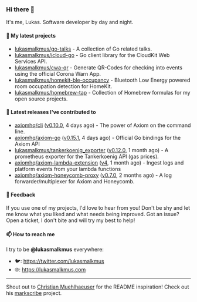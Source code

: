 ### Hi there 👋

It's me, Lukas. Software developer by day and night.

#### 🌱 My latest projects

- [lukasmalkmus/go-talks](https://github.com/lukasmalkmus/go-talks) - A collection of Go related talks.
- [lukasmalkmus/icloud-go](https://github.com/lukasmalkmus/icloud-go) - Go client library for the CloudKit Web Services API.
- [lukasmalkmus/cwa-qr](https://github.com/lukasmalkmus/cwa-qr) - Generate QR-Codes for checking into events using the official Corona Warn App.
- [lukasmalkmus/homekit-ble-occupancy](https://github.com/lukasmalkmus/homekit-ble-occupancy) - Bluetooth Low Energy powered room occupation detection for HomeKit.
- [lukasmalkmus/homebrew-tap](https://github.com/lukasmalkmus/homebrew-tap) - Collection of Homebrew formulas for my open source projects.

#### 🔭 Latest releases I've contributed to

- [axiomhq/cli](https://github.com/axiomhq/cli) ([v0.10.0](https://github.com/axiomhq/cli/releases/tag/v0.10.0), 4 days ago) - The power of Axiom on the command line.
- [axiomhq/axiom-go](https://github.com/axiomhq/axiom-go) ([v0.15.1](https://github.com/axiomhq/axiom-go/releases/tag/v0.15.1), 4 days ago) - Official Go bindings for the Axiom API
- [lukasmalkmus/tankerkoenig_exporter](https://github.com/lukasmalkmus/tankerkoenig_exporter) ([v0.12.0](https://github.com/lukasmalkmus/tankerkoenig_exporter/releases/tag/v0.12.0), 1 month ago) - A prometheus exporter for the Tankerkoenig API (gas prices).
- [axiomhq/axiom-lambda-extension](https://github.com/axiomhq/axiom-lambda-extension) ([v4](https://github.com/axiomhq/axiom-lambda-extension/releases/tag/v4), 1 month ago) - Ingest logs and platform events from your lambda functions
- [axiomhq/axiom-honeycomb-proxy](https://github.com/axiomhq/axiom-honeycomb-proxy) ([v0.7.0](https://github.com/axiomhq/axiom-honeycomb-proxy/releases/tag/v0.7.0), 2 months ago) - A log forwarder/multiplexer for Axiom and Honeycomb.

#### 💬 Feedback

If you use one of my projects, I'd love to hear from you! Don't be shy and let
me know what you liked and what needs being improved. Got an issue? Open a
ticket, I don't bite and will try my best to help!

#### 📫 How to reach me

I try to be **@lukasmalkmus** everywhere:

- 🐦: https://twitter.com/lukasmalkmus
- 🌐: https://lukasmalkmus.com

---

Shout out to [Christian Muehlhaeuser](https://github.com/muesli) for the README
inspiration! Check out his [markscribe](https://github.com/muesli/markscribe)
project.
